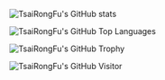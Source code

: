 ![TsaiRongFu's GitHub stats](https://github-readme-stats.vercel.app/api?username=tsairongfu&count_private=true&include_all_commits=true&show_icons=true&theme=radical)

![TsaiRongFu's GitHub Top Languages](https://github-readme-stats.vercel.app/api/top-langs/?username=tsairongfu&langs_count=8&layout=compact&hide_border=true&theme=radical)



![TsaiRongFu's GitHub Trophy](https://github-profile-trophy.vercel.app/?username=tsairongfu&theme=onedark)

![TsaiRongFu's GitHub Visitor](https://komarev.com/ghpvc/?username=tsairongfu&label=Profile%20views&color=ff69b4&style=flat)




